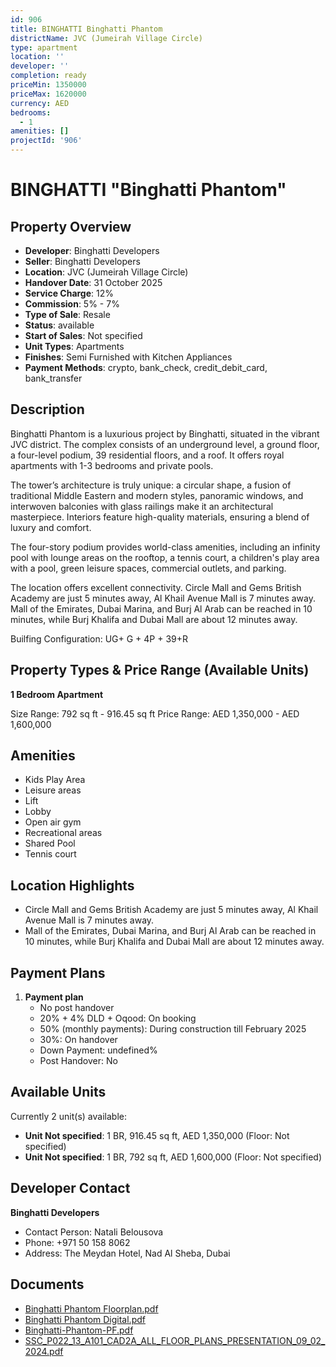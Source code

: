 ```yaml
---
id: 906
title: BINGHATTI Binghatti Phantom
districtName: JVC (Jumeirah Village Circle)
type: apartment
location: ''
developer: ''
completion: ready
priceMin: 1350000
priceMax: 1620000
currency: AED
bedrooms:
  - 1
amenities: []
projectId: '906'
---
```


# BINGHATTI "Binghatti Phantom"

## Property Overview
- **Developer**: Binghatti Developers
- **Seller**: Binghatti Developers
- **Location**: JVC (Jumeirah Village Circle)
- **Handover Date**: 31 October 2025
- **Service Charge**: 12%
- **Commission**: 5% - 7%
- **Type of Sale**: Resale
- **Status**: available
- **Start of Sales**: Not specified
- **Unit Types**: Apartments
- **Finishes**: Semi Furnished with Kitchen Appliances
- **Payment Methods**: crypto, bank_check, credit_debit_card, bank_transfer

## Description
Binghatti Phantom is a luxurious project by Binghatti, situated in the vibrant JVC district. The complex consists of an underground level, a ground floor, a four-level podium, 39 residential floors, and a roof. It offers royal apartments with 1-3 bedrooms and private pools.

The tower’s architecture is truly unique: a circular shape, a fusion of traditional Middle Eastern and modern styles, panoramic windows, and interwoven balconies with glass railings make it an architectural masterpiece. Interiors feature high-quality materials, ensuring a blend of luxury and comfort.

The four-story podium provides world-class amenities, including an infinity pool with lounge areas on the rooftop, a tennis court, a children's play area with a pool, green leisure spaces, commercial outlets, and parking.

The location offers excellent connectivity. Circle Mall and Gems British Academy are just 5 minutes away, Al Khail Avenue Mall is 7 minutes away. Mall of the Emirates, Dubai Marina, and Burj Al Arab can be reached in 10 minutes, while Burj Khalifa and Dubai Mall are about 12 minutes away.

Builfing Configuration: UG+ G + 4P + 39+R

## Property Types & Price Range (Available Units)
**1 Bedroom Apartment**

Size Range: 792 sq ft - 916.45 sq ft
Price Range: AED 1,350,000 - AED 1,600,000

## Amenities
- Kids Play Area
- Leisure areas
- Lift
- Lobby
- Open air gym
- Recreational areas
- Shared Pool
- Tennis court

## Location Highlights
- Circle Mall and Gems British Academy are just 5 minutes away, Al Khail Avenue Mall is 7 minutes away.
- Mall of the Emirates, Dubai Marina, and Burj Al Arab can be reached in 10 minutes, while Burj Khalifa and Dubai Mall are about 12 minutes away.

## Payment Plans
1. **Payment plan**
   - No post handover
   - 20% + 4% DLD +  Oqood: On booking
   - 50% (monthly payments): During construction till February 2025
   - 30%: On handover
   - Down Payment: undefined%
   - Post Handover: No

## Available Units
Currently 2 unit(s) available:
- **Unit Not specified**: 1 BR, 916.45 sq ft, AED 1,350,000 (Floor: Not specified)
- **Unit Not specified**: 1 BR, 792 sq ft, AED 1,600,000 (Floor: Not specified)

## Developer Contact
**Binghatti Developers**
- Contact Person: Natali Belousova
- Phone: +971 50 158 8062
- Address: The Meydan Hotel, Nad Al Sheba, Dubai

## Documents
- [Binghatti Phantom Floorplan.pdf](https://cdn.geniemap.net/2024/02/14/sd85XEEA0K9SUdcZ7UMu6TcHQcNp3aY1ij7nFzSh.pdf)
- [Binghatti Phantom Digital.pdf](https://cdn.geniemap.net/2024/02/14/o8IJlCq1SZYEyOunTn9byNTy7RJVYt85d08zziEO.pdf)
- [Binghatti-Phantom-PF.pdf](https://cdn.geniemap.net/2024/02/14/eHsaArno0aidwmexwkIOUIvO6FvosH76G7tSpAyq.pdf)
- [SSC_P022_13_A101_CAD2A_ALL_FLOOR_PLANS_PRESENTATION_09_02_2024.pdf](https://cdn.geniemap.net/2024/02/14/Pb8bT2mMmVtEC7X8dChGR1RCaXbe1PaWEFt4RTg5.pdf)
